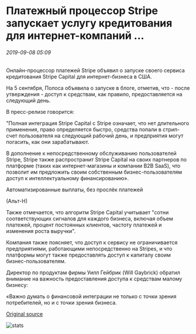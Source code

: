 # Платежный процессор Stripe запускает услугу кредитования для интернет-компаний ...

###### 2019-09-08 05:09

Онлайн-процессор платежей Stripe объявил о запуске своего сервиса кредитования Stripe Capital для интернет-бизнеса в США.

На 5 сентября, Полоса объявила о запуске в блоге, отметив, что - после утверждения - доступ к средствам, как правило, предоставляется на следующий день.

В пресс-релизе говорится:

"Полная интеграция Stripe Capital с Stripe означает, что нет длительного применения, право определяется быстро, средства попали в стрип-счет пользователя на следующий рабочий день, и предприятия могут погасить, как они зарабатывают.

В дополнение к непосредственному обслуживанию пользователей Stripe, Stripe также распространит Stripe Capital на своих партнеров по платформе (таких как интернет-магазины и компании B2B SaaS), что позволит им предложить своим собственным бизнес-пользователям доступ к интеллектуальному финансированию».

Автоматизированные выплаты, без прослёк платежей

(Альт-Н)

Также отмечается, что алгоритм Stripe Capital учитывает "сотни соответствующих сигналов для каждого бизнеса, включая объем платежей, процент постоянных клиентов, частоту платежей и изменения роста выручки".

Компания также поясняет, что доступ к сервису не ограничивается предприятиями, работающими непосредственно на Stripes, и что платформы могут также предоставлять доступ к капиталу своим бизнес-пользователям.

Директор по продуктам фирмы Уилл Гейбрик (Will Gaybrick) обратил внимание на важность предоставления доступа к средствам малому бизнесу:

«Важно думать о финансовой интеграции не только с точки зрения потребителей, но и с точки зрения бизнеса.

[Original source](https://cointelegraph.com/news/payments-processor-stripe-launches-lending-service-for-online-companies)

![stats](https://c.statcounter.com/11760860/0/a89fa40b/1/ "stats")